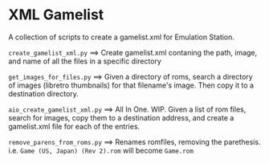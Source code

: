 # XML Gamelist

A collection of scripts to create a gamelist.xml for Emulation Station.

`create_gamelist_xml.py` ==> Create gamelist.xml contaning the path, image, and name of all the files in a specific directory

`get_images_for_files.py` ==> Given a directory of roms, search a directory of images (libretro thumbnails) for that filename's image. Then copy it to a destination directory.

`aio_create_gamelist_xml.py` ==> All In One. WIP. Given a list of rom files, search for images, copy them to a destination address, and create a gamelist.xml file for each of the entries.

`remove_parens_from_roms.py` ==> Renames romfiles, removing the parethesis. i.e. `Game (US, Japan) (Rev 2).rom` will become `Game.rom`
